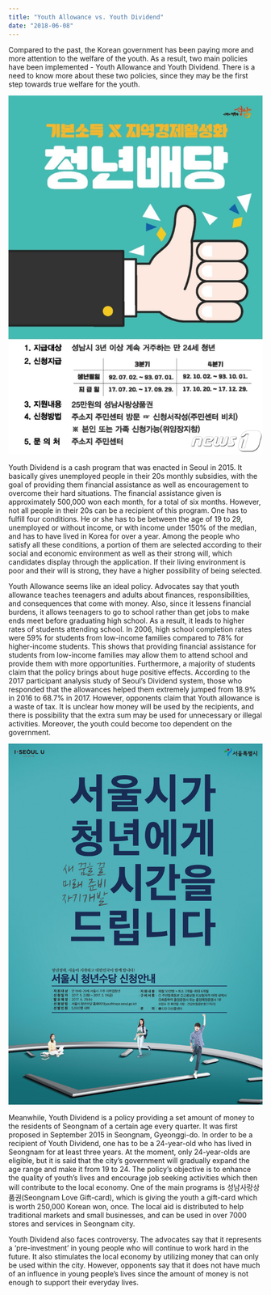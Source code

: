 ```yaml
---
title: "Youth Allowance vs. Youth Dividend"
date: "2018-06-08"
---
```


Compared to the past, the Korean government has been paying more and more attention to the welfare of the youth. As a result, two main policies have been implemented - Youth Allowance and Youth Dividend. There is a need to know more about these two policies, since they may be the first step towards true welfare for the youth.

![](images/Youth-Capitalize.jpg)

Youth Dividend is a cash program that was enacted in Seoul in 2015. It basically gives unemployed people in their 20s monthly subsidies, with the goal of providing them financial assistance as well as encouragement to overcome their hard situations. The financial assistance given is approximately 500,000 won each month, for a total of six months. However, not all people in their 20s can be a recipient of this program. One has to fulfill four conditions. He or she has to be between the age of 19 to 29, unemployed or without income, or with income under 150% of the median, and has to have lived in Korea for over a year. Among the people who satisfy all these conditions, a portion of them are selected according to their social and economic environment as well as their strong will, which candidates display through the application. If their living environment is poor and their will is strong, they have a higher possibility of being selected.

Youth Allowance seems like an ideal policy. Advocates say that youth allowance teaches teenagers and adults about finances, responsibilities, and consequences that come with money. Also, since it lessens financial burdens, it allows teenagers to go to school rather than get jobs to make ends meet before graduating high school. As a result, it leads to higher rates of students attending school. In 2006, high school completion rates were 59% for students from low-income families compared to 78% for higher-income students. This shows that providing financial assistance for students from low-income families may allow them to attend school and provide them with more opportunities. Furthermore, a majority of students claim that the policy brings about huge positive effects. According to the 2017 participant analysis study of Seoul’s Dividend system, those who responded that the allowances helped them extremely jumped from 18.9% in 2016 to 68.7% in 2017. However, opponents claim that Youth allowance is a waste of tax. It is unclear how money will be used by the recipients, and there is possibility that the extra sum may be used for unnecessary or illegal activities. Moreover, the youth could become too dependent on the government.

![](images/Youth-allowance.jpg)

Meanwhile, Youth Dividend is a policy providing a set amount of money to the residents of Seongnam of a certain age every quarter. It was first proposed in September 2015 in Seongnam, Gyeonggi-do. In order to be a recipient of Youth Dividend, one has to be a 24-year-old who has lived in Seongnam for at least three years. At the moment, only 24-year-olds are eligible, but it is said that the city’s government will gradually expand the age range and make it from 19 to 24. The policy’s objective is to enhance the quality of youth’s lives and encourage job seeking activities which then will contribute to the local economy. One of the main programs is 성남사랑상품권(Seongnam Love Gift-card), which is giving the youth a gift-card which is worth 250,000 Korean won, once. The local aid is distributed to help traditional markets and small businesses, and can be used in over 7000 stores and services in Seongnam city.

Youth Dividend also faces controversy. The advocates say that it represents a ‘pre-investment’ in young people who will continue to work hard in the future. It also stimulates the local economy by utilizing money that can only be used within the city. However, opponents say that it does not have much of an influence in young people’s lives since the amount of money is not enough to support their everyday lives.
